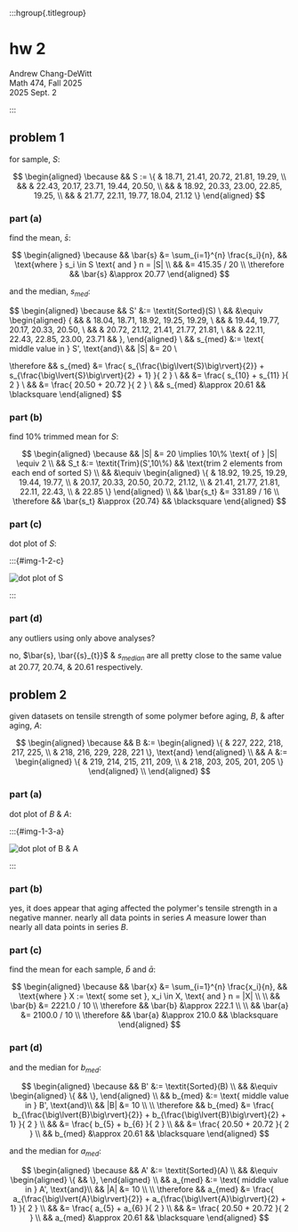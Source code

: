 :::hgroup{.titlegroup}

# hw 2

Andrew Chang-DeWitt \
Math 474, Fall 2025 \
2025 Sept. 2

:::

## problem 1

for sample, $S$:

$$
\begin{aligned}
\because && S := \{
                  & 18.71, 21.41, 20.72, 21.81, 19.29, \\
         &&       & 22.43, 20.17, 23.71, 19.44, 20.50, \\
         &&       & 18.92, 20.33, 23.00, 22.85, 19.25, \\
         &&       & 21.77, 22.11, 19.77, 18.04, 21.12
                 \}
\end{aligned}
$$

### part (a)

find the mean, $\bar{s}$:

$$
\begin{aligned}
\because   && \bar{s} &= \sum_{i=1}^{n} \frac{s_i}{n}, && \text{where } s_i \in S \text{ and } n = |S| \\
           &&         &= 415.35 / 20 \\
\therefore && \bar{s} &\approx 20.77
\end{aligned}
$$

and the median, $s_{med}$:

$$
\begin{aligned}
\because   &&      S' &:= \textit{Sorted}(S) \\
           &&         &\equiv \begin{aligned} \{
           &&             & 18.04, 18.71, 18.92, 19.25, 19.29, \\
           &&             & 19.44, 19.77, 20.17, 20.33, 20.50, \\
           &&             & 20.72, 21.12, 21.41, 21.77, 21.81, \\
           &&             & 22.11, 22.43, 22.85, 23.00, 23.71
           &&            \}, \end{aligned} \\
           && s_{med} &:= \text{ middle value in } S',
                \text{and}\\
           &&     |S| &=  20 \\

\therefore && s_{med} &= \frac{
                             s_{\frac{\big\lvert{S}\big\rvert}{2}}
                           + s_{\frac{\big\lvert{S}\big\rvert}{2} + 1}
                         }{ 2 } \\
           &&         &= \frac{ s_{10} + s_{11} }{ 2 } \\
           &&         &= \frac{ 20.50 + 20.72 }{ 2 } \\
           && s_{med} &\approx 20.61 && \blacksquare
\end{aligned}
$$

### part (b)

find 10% trimmed mean for $S$:

$$
\begin{aligned}
\because   && |S| &= 20 \implies 10\% \text{ of } |S| \equiv 2 \\
           && S_t &:= \textit{Trim}(S',10\%) && \text{trim 2 elements from each end of sorted S} \\
           &&     &\equiv \begin{aligned} \{
                     & 18.92, 19.25, 19.29, 19.44, 19.77, \\
                     & 20.17, 20.33, 20.50, 20.72, 21.12, \\
                     & 21.41, 21.77, 21.81, 22.11, 22.43, \\
                     & 22.85
                    \} \end{aligned} \\
           && \bar{s_t} &= 331.89 / 16 \\
\therefore && \bar{s_t} &\approx {20.74} && \blacksquare
\end{aligned}
$$

### part (c)

dot plot of $S$:

:::{#img-1-2-c}

![dot plot of S](/placeholder.png)

:::

### part (d)

any outliers using only above analyses?

no, $\bar{s}, \bar{{s}_{t}}$ & $s_{median}$ are all pretty close to the
same value at $20.77$, $20.74$, & $20.61$ respectively.

## problem 2

given datasets on tensile strength of some polymer before aging, $B$, & after aging, $A$:

$$
\begin{aligned}
\because && B &:= \begin{aligned}
                    \{
                     & 227, 222, 218, 217, 225, \\
                     & 218, 216, 229, 228, 221
                    \}, \text{and}
                 \end{aligned} \\
         && A &:= \begin{aligned}
                    \{
                     & 219, 214, 215, 211, 209, \\
                     & 218, 203, 205, 201, 205
                    \}
                 \end{aligned} \\
\end{aligned}
$$

### part (a)

dot plot of $B$ & $A$:

:::{#img-1-3-a}

![dot plot of B & A](/placeholder.png)

:::

### part (b)

yes, it does appear that aging affected the polymer's tensile strength
in a negative manner. nearly all data points in series $A$ measure
lower than nearly all data points in series $B$.

### part (c)

find the mean for each sample, $\bar{b}$ and $\bar{a}$:

$$
\begin{aligned}
\because   && \bar{x} &= \sum_{i=1}^{n} \frac{x_i}{n}, && \text{where } X := \text{ some set }, x_i \in X, \text{ and } n = |X| \\
\\
           && \bar{b} &= 2221.0 / 10 \\
\therefore && \bar{b} &\approx 222.1 \\
\\
           && \bar{a} &= 2100.0 / 10 \\
\therefore && \bar{a} &\approx 210.0 && \blacksquare
\end{aligned}
$$

### part (d)

and the median for $b_{med}$:

$$
\begin{aligned}
\because   &&      B' &:= \textit{Sorted}(B) \\
           &&         &\equiv \begin{aligned} \{
           &&            \}, \end{aligned} \\
           && b_{med} &:= \text{ middle value in } B',
                \text{and}\\
           &&     |B| &=  10 \\
\\
\therefore && b_{med} &= \frac{
                             b_{\frac{\big\lvert{B}\big\rvert}{2}}
                           + b_{\frac{\big\lvert{B}\big\rvert}{2} + 1}
                         }{ 2 } \\
           &&         &= \frac{ b_{5} + b_{6} }{ 2 } \\
           &&         &= \frac{ 20.50 + 20.72 }{ 2 } \\
           && b_{med} &\approx 20.61 && \blacksquare
\end{aligned}
$$

and the median for $a_{med}$:

$$
\begin{aligned}
\because   &&      A' &:= \textit{Sorted}(A) \\
           &&         &\equiv \begin{aligned} \{
           &&            \}, \end{aligned} \\
           && a_{med} &:= \text{ middle value in } A',
                \text{and}\\
           &&     |A| &=  10 \\
\\
\therefore && a_{med} &= \frac{
                             a_{\frac{\big\lvert{A}\big\rvert}{2}}
                           + a_{\frac{\big\lvert{A}\big\rvert}{2} + 1}
                         }{ 2 } \\
           &&         &= \frac{ a_{5} + a_{6} }{ 2 } \\
           &&         &= \frac{ 20.50 + 20.72 }{ 2 } \\
           && a_{med} &\approx 20.61 && \blacksquare
\end{aligned}
$$
